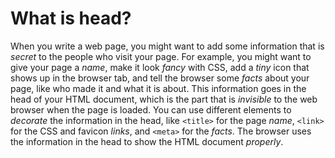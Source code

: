 # What is head?

When you write a web page, you might want to add some information that is *secret* to the people who visit your page.
For example, you might want to give your page a *name*, make it look *fancy* with CSS,
add a *tiny* icon that shows up in the browser tab, and tell the browser some *facts* about your page,
like who made it and what it is about. This information goes in the head of your HTML document,
which is the part that is *invisible* to the web browser when the page is loaded.
You can use different elements to *decorate* the information in the head, like `<title>` for the page *name*,
`<link>` for the CSS and favicon *links*, and `<meta>` for the *facts*.
The browser uses the information in the head to show the HTML document *properly*.
